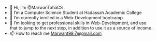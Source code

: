 - 👋 Hi, I’m @MarwanTahaCS
- 👀 I’m a Computer Science Student at Hadassah Academic College
- 🌱 I’m currently inrolled in a Web-Development bootcamp
- 💞️ I’m looking to get professional skills in Web-Development, and use that to jump to the next step, in addition to use it as a source of income.
- 📫 How to reach me Marwant99.7@gmail.com

<!---
MarwanTahaCS/MarwanTahaCS is a ✨ special ✨ repository because its `README.md` (this file) appears on your GitHub profile.
You can click the Preview link to take a look at your changes.
--->
